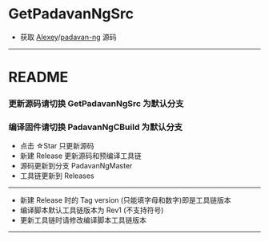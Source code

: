 # GetPadavanNgSrc
* 获取 [Alexey](https://gitlab.com/dm38)/[padavan-ng](https://gitlab.com/dm38/padavan-ng) 源码
***
# README #
### 更新源码请切换 GetPadavanNgSrc 为默认分支 ###
### 编译固件请切换 PadavanNgCBuild 为默认分支 ###
* 点击 ☆Star 只更新源码
* 新建 Release 更新源码和预编译工具链
* 源码更新到分支 PadavanNgMaster
* 工具链更新到 Releases
***
* 新建 Release 时的 Tag version (只能填字母和数字)即是工具链版本
* 编译脚本默认工具链版本为 Rev1 (不支持符号)
* 更新工具链时请修改编译脚本工具链版本
***
